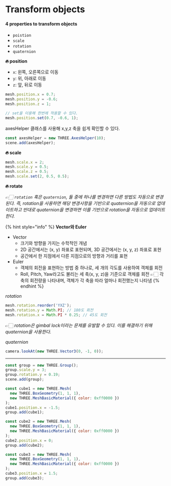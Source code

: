 # Transform objects

#### 4 properties to transform objects

* `poistion`
* `scale`
* `rotation`
* `quaternion`



**🔥 position**

* `x`: 왼쪽, 오른쪽으로 이동
* `y`: 위, 아래로 이동
* `z`: 앞, 뒤로 이동

```js
mesh.position.x = 0.7;
mesh.position.y = -0.6;
mesh.position.z = 1;

// set을 이용해 한번에 적용할 수 있다.
mesh.position.set(0.7, -0.6, 1);
```

axesHelper 클래스를 사용해 x,y,z 축을 쉽게 확인할 수 있다.

```js
const axesHelper = new THREE.AxesHelper(10);
scene.add(axesHelper);
```





**🔥 scale**

```js
mesh.scale.x = 2;
mesh.scale.y = 0.5;
mesh.scale.z = 0.5;
mesh.scale.set(2, 0.5, 0.5);
```





**🔥 rotate**

_👉🏻 `rotation` 혹은 `quaternion`, 둘 중에 하나를 변경하면 다른 방법도 자동으로 변경된다. 즉, rotation을 사용하면 해당 변경사항을 기반으로 quaternion을 자동으로 업데이트하고 반대로 quaternion을 변경하면 이를 기반으로 rotation을 자동으로 업데이트 한다._

{% hint style="info" %}
**Vector와 Euler**

* Vector
  * 크기와 방향을 가지는 수학적인 개념
  * 2D 공간에서는 (x, y) 좌표로 표현되며, 3D 공간에서는 (x, y, z) 좌표로 표현
  * 공간에서 한 지점에서 다른 지점으로의 방향과 거리를 표현
* Euler
  * 객체의 회전을 표현하는 방법 중 하나로, 세 개의 각도를 사용하여 객체를 회전
  * Roll, Pitch, Yaw라고도 불리는 세 축(x, y, z)을 기준으로 객체를 회전 👉🏻 각 축의 회전량을 나타내며, 객체가 각 축을 따라 얼마나 회전했는지 나타냄
{% endhint %}

_rotation_

```js
mesh.rotation.reorder('YXZ');
mesh.rotation.y = Math.PI; // 180도 회전
mesh.rotation.x = Math.PI * 0.25; // 45도 회전
```

👉🏻 _rotation은 gimbal lock이라는 문제를 유발할 수 있다. 이를 해결하기 위해 quaternion을 사용한다._



_quaternion_

```js
camera.lookAt(new THREE.Vector3(0, -1, 0));
```



***

```js
const group = new THREE.Group();
group.scale.y = 3;
group.rotation.y = 0.19;
scene.add(group);

const cube1 = new THREE.Mesh(
  new THREE.BoxGeometry(1, 1, 1),
  new THREE.MeshBasicMaterial({ color: 0xff0000 })
);
cube1.position.x = -1.5;
group.add(cube1);

const cube2 = new THREE.Mesh(
  new THREE.BoxGeometry(1, 1, 1),
  new THREE.MeshBasicMaterial({ color: 0xff0000 })
);
cube2.position.x = 0;
group.add(cube2);

const cube3 = new THREE.Mesh(
  new THREE.BoxGeometry(1, 1, 1),
  new THREE.MeshBasicMaterial({ color: 0xff0000 })
);
cube3.position.x = 1.5;
group.add(cube3);
```
